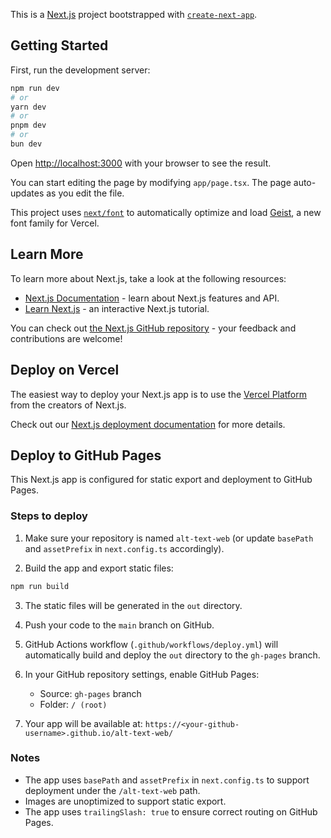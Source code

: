 This is a [Next.js](https://nextjs.org) project bootstrapped with [`create-next-app`](https://nextjs.org/docs/app/api-reference/cli/create-next-app).

## Getting Started

First, run the development server:

```bash
npm run dev
# or
yarn dev
# or
pnpm dev
# or
bun dev
```

Open [http://localhost:3000](http://localhost:3000) with your browser to see the result.

You can start editing the page by modifying `app/page.tsx`. The page auto-updates as you edit the file.

This project uses [`next/font`](https://nextjs.org/docs/app/building-your-application/optimizing/fonts) to automatically optimize and load [Geist](https://vercel.com/font), a new font family for Vercel.

## Learn More

To learn more about Next.js, take a look at the following resources:

- [Next.js Documentation](https://nextjs.org/docs) - learn about Next.js features and API.
- [Learn Next.js](https://nextjs.org/learn) - an interactive Next.js tutorial.

You can check out [the Next.js GitHub repository](https://github.com/vercel/next.js) - your feedback and contributions are welcome!

## Deploy on Vercel

The easiest way to deploy your Next.js app is to use the [Vercel Platform](https://vercel.com/new?utm_medium=default-template&filter=next.js&utm_source=create-next-app&utm_campaign=create-next-app-readme) from the creators of Next.js.

Check out our [Next.js deployment documentation](https://nextjs.org/docs/app/building-your-application/deploying) for more details.

## Deploy to GitHub Pages

This Next.js app is configured for static export and deployment to GitHub Pages.

### Steps to deploy

1. Make sure your repository is named `alt-text-web` (or update `basePath` and `assetPrefix` in `next.config.ts` accordingly).

2. Build the app and export static files:

```bash
npm run build
```

3. The static files will be generated in the `out` directory.

4. Push your code to the `main` branch on GitHub.

5. GitHub Actions workflow (`.github/workflows/deploy.yml`) will automatically build and deploy the `out` directory to the `gh-pages` branch.

6. In your GitHub repository settings, enable GitHub Pages:
   - Source: `gh-pages` branch
   - Folder: `/ (root)`

7. Your app will be available at: `https://<your-github-username>.github.io/alt-text-web/`

### Notes

- The app uses `basePath` and `assetPrefix` in `next.config.ts` to support deployment under the `/alt-text-web` path.
- Images are unoptimized to support static export.
- The app uses `trailingSlash: true` to ensure correct routing on GitHub Pages.
